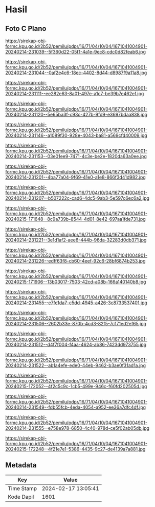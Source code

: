 # Hasil

## Foto C Plano

https://sirekap-obj-formc.kpu.go.id/2b52/pemilu/pdpr/16/71/04/10/04/1671041004901-20240214-231039--5f360d22-05f1-4a1e-9ec8-cdc0d82feab6.jpg

https://sirekap-obj-formc.kpu.go.id/2b52/pemilu/pdpr/16/71/04/10/04/1671041004901-20240214-231044--0af2e4c6-18ec-4402-8d44-d8987f9a11a8.jpg

https://sirekap-obj-formc.kpu.go.id/2b52/pemilu/pdpr/16/71/04/10/04/1671041004901-20240214-231111--ee282e63-8a01-497e-a1c7-be39b7e462ef.jpg

https://sirekap-obj-formc.kpu.go.id/2b52/pemilu/pdpr/16/71/04/10/04/1671041004901-20240214-231120--5e65ba3f-c93c-427b-9fd9-e3697bdaa838.jpg

https://sirekap-obj-formc.kpu.go.id/2b52/pemilu/pdpr/16/71/04/10/04/1671041004901-20240214-231146--a1089f30-928e-4043-ba81-a569cfd40009.jpg

https://sirekap-obj-formc.kpu.go.id/2b52/pemilu/pdpr/16/71/04/10/04/1671041004901-20240214-231153--03e01ee9-7471-4c3e-be2e-1820da63a0ee.jpg

https://sirekap-obj-formc.kpu.go.id/2b52/pemilu/pdpr/16/71/04/10/04/1671041004901-20240214-231201--4ba77a04-9f69-41e0-a1e8-866f3d41d982.jpg

https://sirekap-obj-formc.kpu.go.id/2b52/pemilu/pdpr/16/71/04/10/04/1671041004901-20240214-231207--b507222c-cad6-4dc5-9ab3-5e597c6ec6a2.jpg

https://sirekap-obj-formc.kpu.go.id/2b52/pemilu/pdpr/16/71/04/10/04/1671041004901-20240215-171648--8c9a739b-8544-4d01-8e42-697aa1fde731.jpg

https://sirekap-obj-formc.kpu.go.id/2b52/pemilu/pdpr/16/71/04/10/04/1671041004901-20240214-231221--3e1d1af2-aee6-444b-96da-32283d0db371.jpg

https://sirekap-obj-formc.kpu.go.id/2b52/pemilu/pdpr/16/71/04/10/04/1671041004901-20240214-231226--edff63f8-cb60-4eef-92c6-28bf6874b253.jpg

https://sirekap-obj-formc.kpu.go.id/2b52/pemilu/pdpr/16/71/04/10/04/1671041004901-20240215-171906--13b03017-7503-42cd-a08b-166a140140b8.jpg

https://sirekap-obj-formc.kpu.go.id/2b52/pemilu/pdpr/16/71/04/10/04/1671041004901-20240214-231455--e7fe1da7-c5dd-4945-a426-3c8733537401.jpg

https://sirekap-obj-formc.kpu.go.id/2b52/pemilu/pdpr/16/71/04/10/04/1671041004901-20240214-231506--2602b33e-870b-4cd3-82f5-7c171ed2ef65.jpg

https://sirekap-obj-formc.kpu.go.id/2b52/pemilu/pdpr/16/71/04/10/04/1671041004901-20240214-231512--d4f7f004-f4aa-4624-ab86-7423dd973755.jpg

https://sirekap-obj-formc.kpu.go.id/2b52/pemilu/pdpr/16/71/04/10/04/1671041004901-20240214-231522--ab1a4efe-ede0-44eb-9462-b3ae0f31ad1a.jpg

https://sirekap-obj-formc.kpu.go.id/2b52/pemilu/pdpr/16/71/04/10/04/1671041004901-20240215-172052--4f2c5c9c-1cb5-499e-946c-f60fd202505d.jpg

https://sirekap-obj-formc.kpu.go.id/2b52/pemilu/pdpr/16/71/04/10/04/1671041004901-20240214-231549--fdb55fcb-4eda-4054-a952-ee36a7dfc4df.jpg

https://sirekap-obj-formc.kpu.go.id/2b52/pemilu/pdpr/16/71/04/10/04/1671041004901-20240214-231555--e758e978-6850-4c40-978d-ce5f02ab05db.jpg

https://sirekap-obj-formc.kpu.go.id/2b52/pemilu/pdpr/16/71/04/10/04/1671041004901-20240215-172248--4f21e7e1-5386-4435-9c27-de4139a7a881.jpg


## Metadata

| Key        | Value               |
| ---------- | ------------------- |
| Time Stamp | 2024-02-17 13:05:41 |
| Kode Dapil | 1601                |



